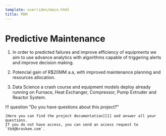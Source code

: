 ```yaml
---
template: overrides/main.html
title: PDM
---
```

# Predictive Maintenance

1. In order to predicted failures and improve efficiency of equipments we aim to use advance analytics with algorithms capable of triggering alerts and improve decision making.

1. Potencial gain of R$20MM a.a, with improved maintenance planning and resources allocation.

1. Data Science a crash course and equipment models deploy already running on Furnace, Heat Exchanger, Compressor, Pump Extruder and Reactor System.

!!! question "Do you have questions about this project?"

    [Here you can find the project documentation][1] and answer all your questions.
    If you do not have access, you can send an access request to `tbd@braskem.com`.

  [1]: http://preditivadigital.braskem.com












